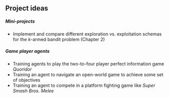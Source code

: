 ## Project ideas
##### Mini-projects
- Implement and compare different exploration vs. exploitation schemas for the *k*-armed bandit problem (Chapter 2)

##### Game player agents
- Training agents to play the two-to-four player perfect information game *Quoridor*
- Training an agent to navigate an open-world game to achieve some set of objectives
- Training an agent to compete in a platform fighting game like *Super Smash Bros. Melee*
